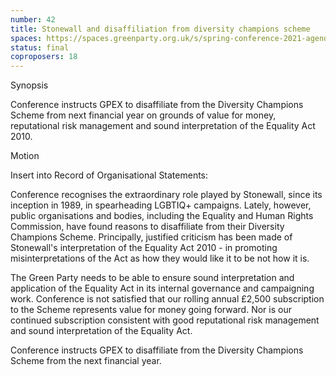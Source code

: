 ```yaml
---
number: 42
title: Stonewall and disaffiliation from diversity champions scheme
spaces: https://spaces.greenparty.org.uk/s/spring-conference-2021-agenda-forum2/?contentId=76977
status: final
coproposers: 18
---
```

Synopsis


Conference instructs GPEX to disaffiliate from the Diversity Champions Scheme from next financial year on grounds of value for money, reputational risk management and sound interpretation of the Equality Act 2010.


Motion


Insert into Record of Organisational Statements:


Conference recognises the extraordinary role played by Stonewall, since its inception in 1989, in spearheading LGBTIQ+ campaigns. Lately, however, public organisations and bodies, including the Equality and Human Rights Commission, have found reasons to disaffiliate from their Diversity Champions Scheme. Principally, justified criticism has been made of Stonewall's interpretation of the Equality Act 2010 - in promoting misinterpretations of the Act as how they would like it to be not how it is.


The Green Party needs to be able to ensure sound interpretation and application of the Equality Act in its internal governance and campaigning work. Conference is not satisfied that our rolling annual £2,500 subscription to the Scheme represents value for money going forward. Nor is our continued subscription consistent with good reputational risk management and sound interpretation of the Equality Act.


Conference instructs GPEX to disaffiliate from the Diversity Champions Scheme from the next financial year.
